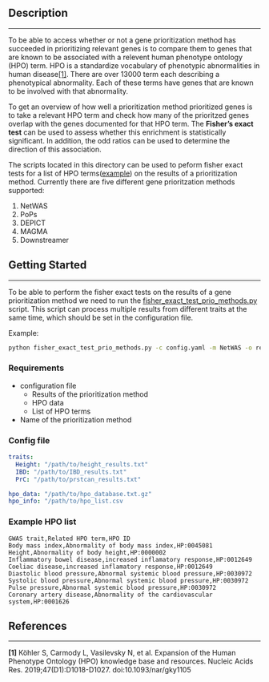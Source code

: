 ## Description 
* * *
To be able to access whether or not a gene prioritization method has succeeded in prioritizing relevant genes is to compare them to genes that are known to be associated with a relevent human phenotype ontology (HPO) term. HPO is a standardize vocabulary of phenotypic abnormalities in human disease[[1]](#references). There are over 13000 term each describing a phenotypical abnormality. Each of these terms have genes that are known to be involved with that abnormality.

To get an overview of how well a prioritization method prioritized genes is to take a relevant HPO term and check how many of the prioritzed genes overlap with the genes documented for that HPO term. The **Fisher’s exact test** can be used to assess whether this enrichment is statistically significant. In addition, the odd ratios can be used to determine the direction of this association.

The scripts located in this directory can be used to peform fisher exact tests for a list of HPO terms([example](#example-hpo-list)) on the results of a prioritization method. Currently there are five different gene prioritzation methods supported:

1. NetWAS
2. PoPs
3. DEPICT
4. MAGMA
5. Downstreamer


## Getting Started
* * *
To be able to perform the fisher exact tests on the results of a gene prioritization method we need to run the [fisher_exact_test_prio_methods.py](fisher_exact_test_prio_methods.py) script. This script can process multiple results from different traits at the same time, which should be set in the configuration file.

Example:
```bash
python fisher_exact_test_prio_methods.py -c config.yaml -m NetWAS -o results/
```

### Requirements

* configuration file
    * Results of the prioritization method
    * HPO data
    * List of HPO terms
* Name of the prioritization method

### Config file

```yaml
traits:
  Height: "/path/to/height_results.txt"
  IBD: "/path/to/IBD_results.txt"
  PrC: "/path/to/prstcan_results.txt"

hpo_data: "/path/to/hpo_database.txt.gz"
hpo_info: "/path/to/hpo_list.csv
```

### Example HPO list

```csv
GWAS trait,Related HPO term,HPO ID
Body mass index,Abnormality of body mass index,HP:0045081
Height,Abnormality of body height,HP:0000002
Inflammatory bowel disease,increased inflamatory response,HP:0012649
Coeliac disease,increased inflamatory response,HP:0012649
Diastolic blood pressure,Abnormal systemic blood pressure,HP:0030972
Systolic blood pressure,Abnormal systemic blood pressure,HP:0030972
Pulse pressure,Abnormal systemic blood pressure,HP:0030972
Coronary artery disease,Abnormality of the cardiovascular system,HP:0001626
```



## References
* * *
**[1]** Köhler S, Carmody L, Vasilevsky N, et al. Expansion of the Human Phenotype Ontology (HPO) knowledge base and resources. Nucleic Acids Res. 2019;47(D1):D1018-D1027. doi:10.1093/nar/gky1105